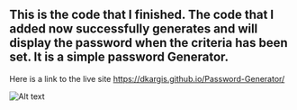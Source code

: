 ## This is the code that I finished. The code that I added now successfully generates and will display the password when the criteria has been set. It is a simple password Generator.

Here is a link to the live site  https://dkargis.github.io/Password-Generator/

![Alt text](passwordgen.jpg "Optional title")